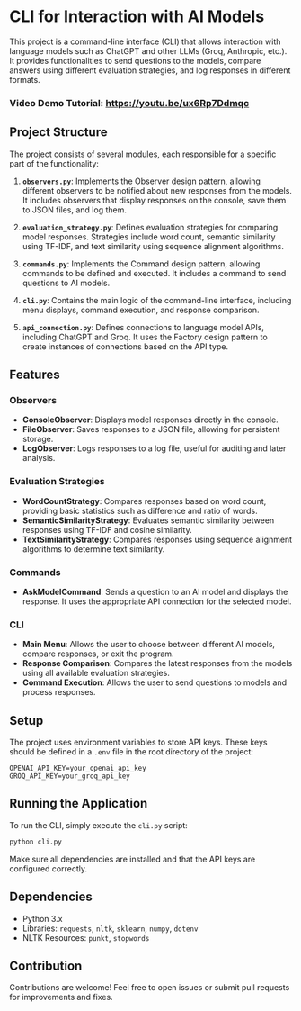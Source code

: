 # CLI for Interaction with AI Models

This project is a command-line interface (CLI) that allows interaction with language models such as ChatGPT and other LLMs (Groq, Anthropic, etc.). It provides functionalities to send questions to the models, compare answers using different evaluation strategies, and log responses in different formats.

### Video Demo Tutorial: https://youtu.be/ux6Rp7Ddmqc


## Project Structure

The project consists of several modules, each responsible for a specific part of the functionality:

1. **`observers.py`**: Implements the Observer design pattern, allowing different observers to be notified about new responses from the models. It includes observers that display responses on the console, save them to JSON files, and log them.

2. **`evaluation_strategy.py`**: Defines evaluation strategies for comparing model responses. Strategies include word count, semantic similarity using TF-IDF, and text similarity using sequence alignment algorithms.

3. **`commands.py`**: Implements the Command design pattern, allowing commands to be defined and executed. It includes a command to send questions to AI models.

4. **`cli.py`**: Contains the main logic of the command-line interface, including menu displays, command execution, and response comparison.

5. **`api_connection.py`**: Defines connections to language model APIs, including ChatGPT and Groq. It uses the Factory design pattern to create instances of connections based on the API type.

## Features

### Observers

- **ConsoleObserver**: Displays model responses directly in the console.
- **FileObserver**: Saves responses to a JSON file, allowing for persistent storage.
- **LogObserver**: Logs responses to a log file, useful for auditing and later analysis.

### Evaluation Strategies

- **WordCountStrategy**: Compares responses based on word count, providing basic statistics such as difference and ratio of words.
- **SemanticSimilarityStrategy**: Evaluates semantic similarity between responses using TF-IDF and cosine similarity.
- **TextSimilarityStrategy**: Compares responses using sequence alignment algorithms to determine text similarity.

### Commands

- **AskModelCommand**: Sends a question to an AI model and displays the response. It uses the appropriate API connection for the selected model.

### CLI

- **Main Menu**: Allows the user to choose between different AI models, compare responses, or exit the program.
- **Response Comparison**: Compares the latest responses from the models using all available evaluation strategies.
- **Command Execution**: Allows the user to send questions to models and process responses.

## Setup

The project uses environment variables to store API keys. These keys should be defined in a `.env` file in the root directory of the project:

```
OPENAI_API_KEY=your_openai_api_key
GROQ_API_KEY=your_groq_api_key
```

## Running the Application

To run the CLI, simply execute the `cli.py` script:

```bash
python cli.py
```

Make sure all dependencies are installed and that the API keys are configured correctly.

## Dependencies

- Python 3.x
- Libraries: `requests`, `nltk`, `sklearn`, `numpy`, `dotenv`
- NLTK Resources: `punkt`, `stopwords`

## Contribution

Contributions are welcome! Feel free to open issues or submit pull requests for improvements and fixes.